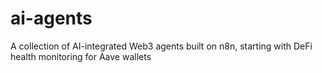 # ai-agents
A collection of AI-integrated Web3 agents built on n8n, starting with DeFi health monitoring for Aave wallets
